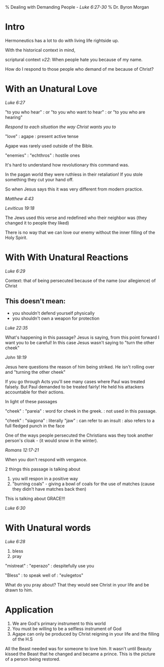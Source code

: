 % Dealing with Demanding People - _Luke 6:27-30_
% Dr. Byron Morgan

# Intro

Hermoneutics has a lot to do with living life rightside up.

With the historical context in mind,

scriptural context _v22_: When people hate you because of my name.

How do I respond to those people who demand of me because of Christ?

# With an Unatural Love

_Luke 6:27_

"to you who hear"
: or "to you who want to hear"
: or "to you who are hearing"

_Respond to each situation the way Christ wants you to_

"love"
: agape
: present active tense

Agape was rarely used outside of the Bible. 

"enemies"
: "echthros"
: hostile ones

It's hard to understand how revolutionary this command was.

In the pagan world they were ruthless in their retaliation! If you stole
something they cut your hand off.

So when Jesus says this it was very different from modern practice.

_Matthew 4:43_

_Leviticus 19:18_

The Jews used this verse and redefined who their neighbor was (they changed it
to people they liked)

There is no way that we can love our enemy without the inner filling of the
Holy Spirit.

# With With Unatural Reactions

_Luke 6:29_

Context: that of being persecuted because of the name (our allegience) of
Christ

## This doesn't mean:

* you shouldn't defend yourself physically
* you shouldn't own a weapon for protection

_Luke 22:35_

What's happening in this passage? Jesus is saying, from this point forward I
want you to be careful! In this case Jesus wasn't saying to "turn the other
cheek"

_John 18:19_

Jesus here questions the reason of him being striked. He isn't rolling over and
"turning the other cheek"

If you  go through Acts you'll see many cases where Paul was treated falsely.
But Paul demanded to be treated fairly! He held his attackers accountable for
their actions.

In light of these passages

"cheek"
: "pareia" 
: word for cheek in the greek. 
: not used in this passage.

"cheek"
: "siagona"
: literally "jaw"
: can refer to an insult
: also refers to a full fledged punch in the face

One of the ways people persecuted the Christians was they took another person's
cloak - (it would snow in the winter).

_Romans 12:17-21_

When you don't respond with vengance. 

2 things this passage is talking about

1. you will respon in a positive way
1. "burning coals" - giving a bowl of coals for the use of matches (cause they
   didn't have matches back then)

This is talking about GRACE!!!

_Luke 6:30_

# With Unatural words

_Luke 6:28_

1. bless
1. pray

"mistreat"
: "eperazo"
: despitefully use you

"Bless"
: to speak well of
: "eulegetos"

What do you pray about? That they would see Christ in your life and be drawn to
him.

# Application

1. We are God's primary instrument to this world
1. You must be willing to be a selfless instrument of God
1. Agape can only be produced by Christ reigning in your life and the filling
   of the H.S

All the Beast needed was for someone to love him. It wasn't until Beauty kissed
the Beast that he changed and became a prince. This is the picture of a person
being restored.
